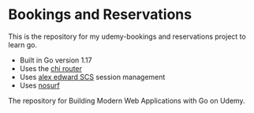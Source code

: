 # Bookings and Reservations

This is the repository for my udemy-bookings and reservations project to learn go.

- Built in Go version 1.17
- Uses the [chi router](https://github.com/go-chi/chi)
- Uses [alex edward SCS](https://github.com/alexedwards/scs) session management
- Uses [nosurf](https://github.com/justinas/nosurf)

The repository for Building Modern Web Applications with Go on Udemy.

